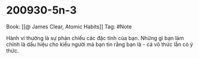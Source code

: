 # 200930-5n-3

Book: [[@ James Clear, Atomic Habits]]
Tag: #Note

Hành vi thường là sự phản chiếu các đặc tính của bạn. Những gì bạn làm chính là dấu hiệu cho kiểu người mà bạn tin rằng bạn là - cả vô thức lẫn có ý thức.